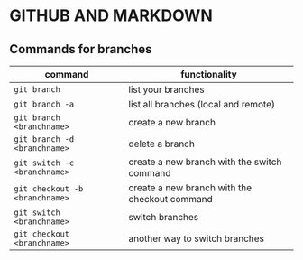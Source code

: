 # GITHUB AND MARKDOWN

## Commands for branches

| command                        | functionality                                 |
| ------------------------------ | --------------------------------------------- |
| `git branch`                   | list your branches                            |
| `git branch -a`                | list all branches (local and remote)          |
| `git branch <branchname>`      | create a new branch                           |
| `git branch -d <branchname>`   | delete a branch                               |
| `git switch -c <branchname>`   | create a new branch with the switch command   |
| `git checkout -b <branchname>` | create a new branch with the checkout command |
| `git switch <branchname>`      | switch branches                               |
| `git checkout <branchname>`    | another way to switch branches                |
